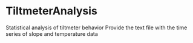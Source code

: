 # TiltmeterAnalysis
Statistical analysis of tiltmeter behavior
Provide the text file with the time series of slope and temperature data
